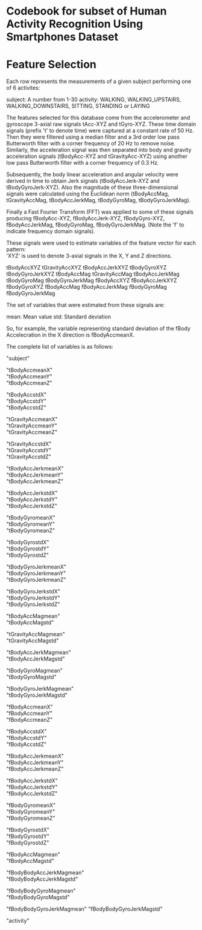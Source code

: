 # Codebook for subset of Human Activity Recognition Using Smartphones Dataset

Feature Selection 
=================

Each row represents the measurements of a given subject performing one of 6 activites:

subject: A number from 1-30 
activity: WALKING, WALKING\_UPSTAIRS, WALKING\_DOWNSTAIRS, SITTING, STANDING or LAYING

The features selected for this database come from the accelerometer and gyroscope 3-axial raw signals tAcc-XYZ and tGyro-XYZ. These time domain signals (prefix 't' to denote time) were captured at a constant rate of 50 Hz. Then they were filtered using a median filter and a 3rd order low pass Butterworth filter with a corner frequency of 20 Hz to remove noise. Similarly, the acceleration signal was then separated into body and gravity acceleration signals (tBodyAcc-XYZ and tGravityAcc-XYZ) using another low pass Butterworth filter with a corner frequency of 0.3 Hz. 

Subsequently, the body linear acceleration and angular velocity were derived in time to obtain Jerk signals (tBodyAccJerk-XYZ and tBodyGyroJerk-XYZ). Also the magnitude of these three-dimensional signals were calculated using the Euclidean norm (tBodyAccMag, tGravityAccMag, tBodyAccJerkMag, tBodyGyroMag, tBodyGyroJerkMag). 

Finally a Fast Fourier Transform (FFT) was applied to some of these signals producing fBodyAcc-XYZ, fBodyAccJerk-XYZ, fBodyGyro-XYZ, fBodyAccJerkMag, fBodyGyroMag, fBodyGyroJerkMag. (Note the 'f' to indicate frequency domain signals). 

These signals were used to estimate variables of the feature vector for each pattern:  
'XYZ' is used to denote 3-axial signals in the X, Y and Z directions.

tBodyAccXYZ
tGravityAccXYZ
tBodyAccJerkXYZ
tBodyGyroXYZ
tBodyGyroJerkXYZ
tBodyAccMag
tGravityAccMag
tBodyAccJerkMag
tBodyGyroMag
tBodyGyroJerkMag
fBodyAccXYZ
fBodyAccJerkXYZ
fBodyGyroXYZ
fBodyAccMag
fBodyAccJerkMag
fBodyGyroMag
fBodyGyroJerkMag

The set of variables that were estimated from these signals are: 

mean: Mean value
std: Standard deviation

So, for example, the variable representing standard deviation of the fBody Accelecration in the X direction is fBodyAccmeanX.

The complete list of variables is as follows:

"subject"         

"tBodyAccmeanX"            
"tBodyAccmeanY"           
"tBodyAccmeanZ"            

"tBodyAccstdX"             
"tBodyAccstdY"            
"tBodyAccstdZ"             

"tGravityAccmeanX"         
"tGravityAccmeanY"        
"tGravityAccmeanZ"         

"tGravityAccstdX"          
"tGravityAccstdY"         
"tGravityAccstdZ"          

"tBodyAccJerkmeanX"        
"tBodyAccJerkmeanY"       
"tBodyAccJerkmeanZ"        

"tBodyAccJerkstdX"         
"tBodyAccJerkstdY"        
"tBodyAccJerkstdZ"         

"tBodyGyromeanX"           
"tBodyGyromeanY"          
"tBodyGyromeanZ"           

"tBodyGyrostdX"            
"tBodyGyrostdY"           
"tBodyGyrostdZ"            

"tBodyGyroJerkmeanX"       
"tBodyGyroJerkmeanY"      
"tBodyGyroJerkmeanZ"       

"tBodyGyroJerkstdX"        
"tBodyGyroJerkstdY"       
"tBodyGyroJerkstdZ"        

"tBodyAccMagmean"          
"tBodyAccMagstd"           

"tGravityAccMagmean"       
"tGravityAccMagstd"        

"tBodyAccJerkMagmean"     
"tBodyAccJerkMagstd"       

"tBodyGyroMagmean"         
"tBodyGyroMagstd"         

"tBodyGyroJerkMagmean"     
"tBodyGyroJerkMagstd"      

"fBodyAccmeanX"           
"fBodyAccmeanY"            
"fBodyAccmeanZ"            

"fBodyAccstdX"            
"fBodyAccstdY"             
"fBodyAccstdZ"             

"fBodyAccJerkmeanX"       
"fBodyAccJerkmeanY"        
"fBodyAccJerkmeanZ"        

"fBodyAccJerkstdX"        
"fBodyAccJerkstdY"         
"fBodyAccJerkstdZ"         

"fBodyGyromeanX"          
"fBodyGyromeanY"           
"fBodyGyromeanZ"           

"fBodyGyrostdX"           
"fBodyGyrostdY"            
"fBodyGyrostdZ"            

"fBodyAccMagmean"         
"fBodyAccMagstd"           

"fBodyBodyAccJerkMagmean"  
"fBodyBodyAccJerkMagstd"  

"fBodyBodyGyroMagmean"     
"fBodyBodyGyroMagstd"      

"fBodyBodyGyroJerkMagmean"
"fBodyBodyGyroJerkMagstd"  

"activity" 



